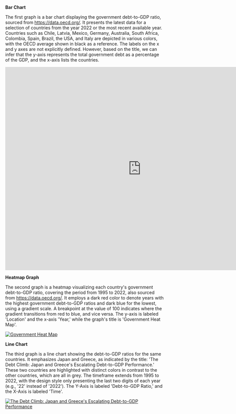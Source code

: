 **Bar Chart**

The first graph is a bar chart displaying the government debt-to-GDP ratio, sourced from https://data.oecd.org/. It presents the latest data for a selection of countries from the year 2022 or the most recent available year. Countries such as Chile, Latvia, Mexico, Germany, Australia, South Africa, Colombia, Spain, Brazil, the USA, and Italy are depicted in various colors, with the OECD average shown in black as a reference. The labels on the x and y axes are not explicitly defined. However, based on the title, we can infer that the y-axis represents the total government debt as a percentage of the GDP, and the x-axis lists the countries.

<iframe src="https://data.oecd.org/chart/7klO" width="860" height="645" style="border: 0" mozallowfullscreen="true" webkitallowfullscreen="true" allowfullscreen="true"><a href="https://data.oecd.org/chart/7klO" target="_blank">OECD Chart: General government debt, Total, % of GDP, Annual, 2022</a></iframe>

**Heatmap Graph**

The second graph is a heatmap visualizing each country's government debt-to-GDP ratio, covering the period from 1995 to 2022, also sourced from https://data.oecd.org/. It employs a dark red color to denote years with the highest government debt-to-GDP ratios and dark blue for the lowest, using a gradient scale. A breakpoint at the value of 100 indicates where the gradient transitions from red to blue, and vice versa. The y-axis is labeled 'Location' and the x-axis 'Year,' while the graph's title is 'Government Heat Map'.

<div class='tableauPlaceholder' id='viz1706504124804' style='position: relative'><noscript><a href='#'><img alt='Government Heat Map ' src='https:&#47;&#47;public.tableau.com&#47;static&#47;images&#47;Go&#47;Govern_debt&#47;GovernmentHeatMap&#47;1_rss.png' style='border: none' /></a></noscript><object class='tableauViz'  style='display:none;'><param name='host_url' value='https%3A%2F%2Fpublic.tableau.com%2F' /> <param name='embed_code_version' value='3' /> <param name='site_root' value='' /><param name='name' value='Govern_debt&#47;GovernmentHeatMap' /><param name='tabs' value='no' /><param name='toolbar' value='yes' /><param name='static_image' value='https:&#47;&#47;public.tableau.com&#47;static&#47;images&#47;Go&#47;Govern_debt&#47;GovernmentHeatMap&#47;1.png' /> <param name='animate_transition' value='yes' /><param name='display_static_image' value='yes' /><param name='display_spinner' value='yes' /><param name='display_overlay' value='yes' /><param name='display_count' value='yes' /><param name='language' value='en-US' /></object></div>
<script type='text/javascript'>
  var divElement = document.getElementById('viz1706504124804');
  var vizElement = divElement.getElementsByTagName('object')[0];
  vizElement.style.width='100%';vizElement.style.height=(divElement.offsetWidth*0.75)+'px';
  var scriptElement = document.createElement('script');
  scriptElement.src = 'https://public.tableau.com/javascripts/api/viz_v1.js';
  vizElement.parentNode.insertBefore(scriptElement, vizElement);
</script>

**Line Chart**

The third graph is a line chart showing the debt-to-GDP ratios for the same countries. It emphasizes Japan and Greece, as indicated by the title: 'The Debt Climb: Japan and Greece's Escalating Debt-to-GDP Performance.' These two countries are highlighted with distinct colors in contrast to the other countries, which are all in grey. The timeframe extends from 1995 to 2022, with the design style only presenting the last two digits of each year (e.g., '22' instead of '2022'). The Y-Axis is labeled 'Debt-to-GDP Ratio,' and the X-Axis is labeled 'Time'.

<div class='tableauPlaceholder' id='viz1706503706379' style='position: relative'><noscript><a href='#'><img alt='The Debt Climb: Japan and Greece&#39;s Escalating Debt-to-GDP Performance ' src='https:&#47;&#47;public.tableau.com&#47;static&#47;images&#47;De&#47;Debt-to-GDP-ratio&#47;TheDebtClimbJapanandGreecesEscalatingDebt-to-GDPPerformance&#47;1_rss.png' style='border: none' /></a></noscript><object class='tableauViz'  style='display:none;'><param name='host_url' value='https%3A%2F%2Fpublic.tableau.com%2F' /> <param name='embed_code_version' value='3' /> <param name='site_root' value='' /><param name='name' value='Debt-to-GDP-ratio&#47;TheDebtClimbJapanandGreecesEscalatingDebt-to-GDPPerformance' /><param name='tabs' value='no' /><param name='toolbar' value='yes' /><param name='static_image' value='https:&#47;&#47;public.tableau.com&#47;static&#47;images&#47;De&#47;Debt-to-GDP-ratio&#47;TheDebtClimbJapanandGreecesEscalatingDebt-to-GDPPerformance&#47;1.png' /> <param name='animate_transition' value='yes' /><param name='display_static_image' value='yes' /><param name='display_spinner' value='yes' /><param name='display_overlay' value='yes' /><param name='display_count' value='yes' /><param name='language' value='es-ES' /><param name='filter' value='publish=yes' /></object></div>
<script type='text/javascript'>
  var divElement = document.getElementById('viz1706503706379');
  var vizElement = divElement.getElementsByTagName('object')[0];
  vizElement.style.width='100%';vizElement.style.height=(divElement.offsetWidth*0.75)+'px';
  var scriptElement = document.createElement('script');
  scriptElement.src = 'https://public.tableau.com/javascripts/api/viz_v1.js';vizElement.parentNode.insertBefore(scriptElement, vizElement);
</script>
